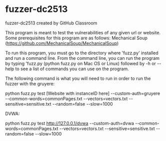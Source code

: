 # fuzzer-dc2513
fuzzer-dc2513 created by GitHub Classroom

This program is meant to test the vulnerabilities of any given url or website. 
Some prerequisites for this program are as follows:
  Mechanical Soup (https://github.com/MechanicalSoup/MechanicalSoup)

To run this program, you must go to the directory where 'fuzz.py' installed and run a command line.
From the command line, you can run the program by typing 'fuzz.py (python fuzz.py on Mac OS or Linux) followed
by -h or --help to see a list of commands you can use on the program.


The following command is what you will need to run in order to run the fuzzer with the gruyere: 

python fuzz.py test [Website with instanceID here] 
--custom-auth=gruyere --common-words=commonPages.txt --vectors=vectors.txt --sensitive=sensitive.txt 
--random=false --slow=1000

DVWA: 

python fuzz.py test http://127.0.0.1/dvwa --custom-auth=dvwa --common-words=commonPages.txt --vectors=vectors.txt --sensitive=sensitive.txt --random=false --slow=1000
